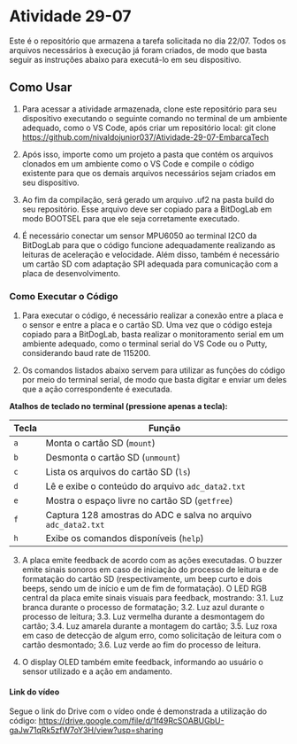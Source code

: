 # Atividade 29-07

Este é o repositório que armazena a tarefa solicitada no dia 22/07. Todos os arquivos necessários à execução já foram criados, de modo que basta seguir as instruções abaixo para executá-lo em seu dispositivo.

## Como Usar

1. Para acessar a atividade armazenada, clone este repositório para seu dispositivo executando o seguinte comando no terminal de um ambiente adequado, como o VS Code, após criar um repositório local: 
git clone https://github.com/nivaldojunior037/Atividade-29-07-EmbarcaTech

2. Após isso, importe como um projeto a pasta que contém os arquivos clonados em um ambiente como o VS Code e compile o código existente para que os demais arquivos necessários sejam criados em seu dispositivo.

3. Ao fim da compilação, será gerado um arquivo .uf2 na pasta build do seu repositório. Esse arquivo deve ser copiado para a BitDogLab em modo BOOTSEL para que ele seja corretamente executado. 

4. É necessário conectar um sensor MPU6050 ao terminal I2C0 da BitDogLab para que o código funcione adequadamente realizando as leituras de aceleração e velocidade. Além disso, também é necessário um cartão SD com adaptação SPI adequada para comunicação com a placa de desenvolvimento. 

### Como Executar o Código

1. Para executar o código, é necessário realizar a conexão entre a placa e o sensor e entre a placa e o cartão SD. Uma vez que o código esteja copiado para a BitDogLab, basta realizar o monitoramento serial em um ambiente adequado, como o terminal serial do VS Code ou o Putty, considerando baud rate de 115200. 

2. Os comandos listados abaixo servem para utilizar as funções do código por meio do terminal serial, de modo que basta digitar e enviar um deles que a ação correspondente é executada. 

**Atalhos de teclado no terminal (pressione apenas a tecla):**

| Tecla  | Função                                                           |
|--------|------------------------------------------------------------------|
| `a`    | Monta o cartão SD (`mount`)                                      |
| `b`    | Desmonta o cartão SD (`unmount`)                                 |
| `c`    | Lista os arquivos do cartão SD (`ls`)                            |
| `d`    | Lê e exibe o conteúdo do arquivo `adc_data2.txt`                 |
| `e`    | Mostra o espaço livre no cartão SD (`getfree`)                   |
| `f`    | Captura 128 amostras do ADC e salva no arquivo `adc_data2.txt`   |
| `h`    | Exibe os comandos disponíveis (`help`)                           |

3. A placa emite feedback de acordo com as ações executadas. O buzzer emite sinais sonoros em caso de iniciação do processo de leitura e de formatação do cartão SD (respectivamente, um beep curto e dois beeps, sendo um de início e um de fim de formatação). O LED RGB central da placa emite sinais visuais para feedback, mostrando:
3.1. Luz branca durante o processo de formatação;
3.2. Luz azul durante o processo de leitura;
3.3. Luz vermelha durante a desmontagem do cartão;
3.4. Luz amarela durante a montagem do cartão;
3.5. Luz roxa em caso de detecção de algum erro, como solicitação de leitura com o cartão desmontado;
3.6. Luz verde ao fim do processo de leitura.

4. O display OLED também emite feedback, informando ao usuário o sensor utilizado e a ação em andamento. 

#### Link do vídeo

Segue o link do Drive com o vídeo onde é demonstrada a utilização do código: https://drive.google.com/file/d/1f49RcSOABUGbU-gaJw71qRk5zfW7oY3H/view?usp=sharing




